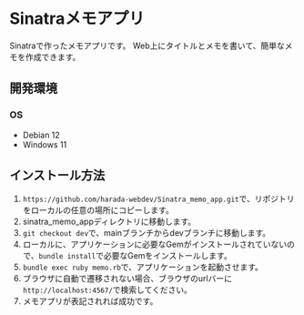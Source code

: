 # Sinatraメモアプリ
Sinatraで作ったメモアプリです。
Web上にタイトルとメモを書いて、簡単なメモを作成できます。

## 開発環境
### OS
- Debian 12
- Windows 11

## インストール方法
1. `https://github.com/harada-webdev/Sinatra_memo_app.git`で、リポジトリをローカルの任意の場所にコピーします。
2. sinatra_memo_appディレクトリに移動します。
3. `git checkout dev`で、mainブランチからdevブランチに移動します。
4. ローカルに、アプリケーションに必要なGemがインストールされていないので、`bundle install`で必要なGemをインストールします。
5. `bundle exec ruby memo.rb`で、アプリケーションを起動させます。
6. ブラウザに自動で遷移されない場合、ブラウザのurlバーに`http://localhost:4567/`で検索してください。
7. メモアプリが表記されれば成功です。
